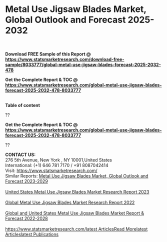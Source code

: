<h1>Metal Use Jigsaw Blades Market, Global Outlook and Forecast 2025-2032</h1><br/><p><strong>Download FREE Sample of this Report @ <a href="https://www.statsmarketresearch.com/download-free-sample/8033777/global-metal-use-jigsaw-blades-forecast-2025-2032-478">https://www.statsmarketresearch.com/download-free-sample/8033777/global-metal-use-jigsaw-blades-forecast-2025-2032-478</a></strong></p>

<div><b>Get the Complete Report & TOC @ <a href="https://www.statsmarketresearch.com/global-metal-use-jigsaw-blades-forecast-2025-2032-478-8033777">https://www.statsmarketresearch.com/global-metal-use-jigsaw-blades-forecast-2025-2032-478-8033777</a></b></div>

<p><br />
<b>Table of content</b></p>

<p>??</p>

<div><b>Get the Complete Report & TOC @ <a href="https://www.statsmarketresearch.com/global-metal-use-jigsaw-blades-forecast-2025-2032-478-8033777">https://www.statsmarketresearch.com/global-metal-use-jigsaw-blades-forecast-2025-2032-478-8033777</a></b></div>

<p>??</p>

<p><b>CONTACT US:</b><br />
276 5th Avenue, New York , NY 10001,United States<br />
International: (+1) 646 781 7170 / +91 8087042414<br />
Visit: <a href="https://www.statsmarketresearch.com/">https://www.statsmarketresearch.com/</a><br />
Similar Reports: <a href="https://www.statsmarketresearch.com/global-metal-use-jigsaw-blades-forecast-2025-2032-478-8033777">Metal Use Jigsaw Blades Market, Global Outlook and Forecast 2023-2029</a><br />
<br />
<a href="https://www.statsmarketresearch.com/global-metal-use-jigsaw-blades-forecast-2025-2032-478-8033777">United States Metal Use Jigsaw Blades Market Research Report 2023</a><br />
<br />
<a href="https://www.statsmarketresearch.com/global-metal-use-jigsaw-blades-forecast-2025-2032-478-8033777">Global Metal Use Jigsaw Blades Market Research Report 2022</a><br />
<br />
<a href="https://www.statsmarketresearch.com/global-metal-use-jigsaw-blades-forecast-2025-2032-478-8033777">Global and United States Metal Use Jigsaw Blades Market Report & Forecast 2022-2028</a><br />
<br />
<a href="https://gyeongbokgung.com">https://www.statsmarketresearch.com/</a><a href="https://hallyeomaritime.com">latest Articles</a><a href="https://jingwansa.com">Read More</a><a href="https://nguoiviet.jp/">latest Articles</a><a href="https://www.intelmarketresearch.com/">latest Publications</a></p>
